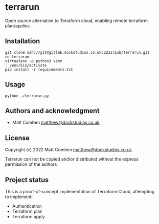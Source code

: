 # terrarun

Open source alternative to Terraform cloud, enabling remote terraform plan/applies

## Installation

    git clone ssh://git@gitlab.dockstudios.co.uk:2222/pub/terrarun.git
    cd terrarun
    virtualenv -p python3 venv
    . venv/bin/activate
    pip install -r requirements.txt

## Usage

    python ./terrarun.py


## Authors and acknowledgment

 * Matt Comben <matthew@dockstudios.co.uk>

## License

Copyright (c) 2022 Matt Comben <matthew@dockstudios.co.uk>

Terrarun can not be copied and/or distributed without the express
permission of the authors

## Project status

This is a proof-of-concept implementation of Terraform Cloud, attempting to implement:
 * Authentication
 * Terraform plan
 * Terraform apply
